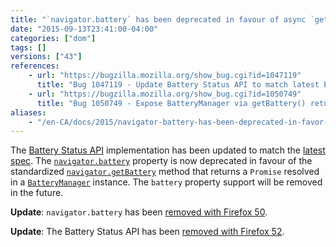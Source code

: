 ```yaml
---
title: "`navigator.battery` has been deprecated in favour of async `getBattery` method"
date: "2015-09-13T23:41:00-04:00"
categories: ["dom"]
tags: []
versions: ["43"]
references:
    - url: "https://bugzilla.mozilla.org/show_bug.cgi?id=1047119"
      title: "Bug 1047119 - Update Battery Status API to match latest Editors draft: navigator.getBattery(), etc"
    - url: "https://bugzilla.mozilla.org/show_bug.cgi?id=1050749"
      title: "Bug 1050749 - Expose BatteryManager via getBattery() returning a Promise instead of a synchronous accessor (navigator.battery)."
aliases:
    - "/en-CA/docs/2015/navigator-battery-has-been-deprecated-in-favor-of-async-getbattery-method/"
---
```

The [Battery Status API](https://developer.mozilla.org/docs/Web/API/Battery_Status_API) implementation has been updated to match the [latest spec](https://www.w3.org/TR/battery-status/). The [`navigator.battery`](https://developer.mozilla.org/docs/Web/API/Navigator/battery) property is now deprecated in favour of the standardized [`navigator.getBattery`](https://developer.mozilla.org/docs/Web/API/Navigator/getBattery) method that returns a `Promise` resolved in a [`BatteryManager`](https://developer.mozilla.org/docs/Web/API/BatteryManager) instance. The `battery` property support will be removed in the future.

**Update**: `navigator.battery` has been [removed with Firefox 50](https://www.fxsitecompat.com/en-CA/docs/2016/navigator-battery-has-been-removed-in-favour-of-async-getbattery-method/).

**Update**: The Battery Status API has been [removed with Firefox 52](https://www.fxsitecompat.com/en-CA/docs/2016/battery-status-api-has-been-removed/).
